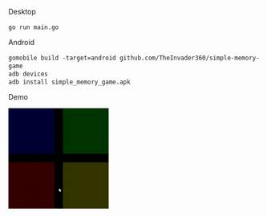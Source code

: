 Desktop

    go run main.go

Android

    gomobile build -target=android github.com/TheInvader360/simple-memory-game
    adb devices
    adb install simple_memory_game.apk

Demo

![](MemoryGame.gif)


